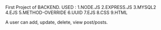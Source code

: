 First Project of BACKEND.
USED :
      1.NODE.JS
      2.EXPRESS.JS
      3.MYSQL2
      4.EJS
      5.METHOD-OVERRIDE
      6.UUID
      7.EJS
      8.CSS
      9.HTML
      
A user can add, update, delete, view post/posts.

